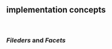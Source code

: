 implementation concepts
-----------------------

<br />

### *Fileders* and *Facets*

<br />

<mmm-embed wrap="raw" path="../../mmmfs/tree_mmmfs"></mmm-embed>
